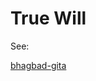 # True Will

See: &#x20;

[bhagbad-gita](../../../../non-western/indian/hinduism/bhagbad-gita/ "mention")

